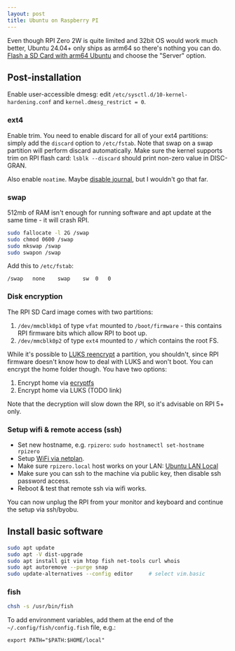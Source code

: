 ```yaml
---
layout: post
title: Ubuntu on Raspberry PI
---
```


Even though RPI Zero 2W is quite limited and 32bit OS would work much better, Ubuntu 24.04+ only ships as arm64
so there's nothing you can do. [Flash a SD Card with arm64 Ubuntu](https://ubuntu.com/download/raspberry-pi) and choose the "Server" option.

## Post-installation

Enable user-accessible dmesg: edit `/etc/sysctl.d/10-kernel-hardening.conf` and `kernel.dmesg_restrict = 0`.

### ext4

Enable trim. You need to enable discard for all of your ext4 partitions: simply add the `discard` option to
`/etc/fstab`. Note that swap on a swap partition will perform discard automatically. Make sure the kernel supports trim on RPI flash card:
`lsblk --discard` should print non-zero value in DISC-GRAN.

Also enable `noatime`. Maybe [disable journal](https://raspberrypi.stackexchange.com/questions/169/how-can-i-extend-the-life-of-my-sd-card),
but I wouldn't go that far.

### swap

512mb of RAM isn't enough for running software and apt update at the same time - it will crash
RPI.

```bash
sudo fallocate -l 2G /swap
sudo chmod 0600 /swap
sudo mkswap /swap
sudo swapon /swap
```

Add this to `/etc/fstab`:
```
/swap	none	swap	sw	0	0
```

### Disk encryption

The RPI SD Card image comes with two partitions:

1. `/dev/mmcblk0p1` of type `vfat` mounted to `/boot/firmware` - this contains RPI firmware bits which allow RPI to boot up.
2. `/dev/mmcblk0p2` of type `ext4` mounted to `/` which contains the root FS.

While it's possible to [LUKS reencrypt](https://unix.stackexchange.com/a/584275/256417) a partition, you shouldn't,
since RPI firmware doesn't know how to deal with LUKS and won't boot. You can encrypt the home folder though. You have two options:

1. Encrypt home via [ecryptfs](https://ubuntuhandbook.org/index.php/2024/05/encrypt-home-ubuntu-24-04/)
2. Encrypt home via LUKS (TODO link)

Note that the decryption will slow down the RPI, so it's advisable on RPI 5+ only.

### Setup wifi & remote access (ssh)

* Set new hostname, e.g. `rpizero`: `sudo hostnamectl set-hostname rpizero`
* Setup [WiFi via netplan](../ubuntu-netplan-no-networkmanager/).
* Make sure `rpizero.local` host works on your LAN: [Ubuntu LAN Local](../ubuntu-lan-local/)
* Make sure you can ssh to the machine via public key, then disable ssh password access.
* Reboot & test that remote ssh via wifi works.

You can now unplug the RPI from your monitor and keyboard and continue the setup via ssh/byobu.

## Install basic software

```bash
sudo apt update
sudo apt -V dist-upgrade
sudo apt install git vim htop fish net-tools curl whois
sudo apt autoremove --purge snap
sudo update-alternatives --config editor     # select vim.basic
```

### fish

```bash
chsh -s /usr/bin/fish
```

To add environment variables, add them at the end of the `~/.config/fish/config.fish` file, e.g.:
```
export PATH="$PATH:$HOME/local"
```
